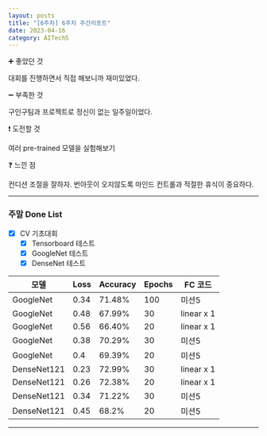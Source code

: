 ```yaml
---
layout: posts
title: "[6주차] 6주차 주간리포트"
date: 2023-04-16
category: AITech5
---
```


➕ 좋았던 것

대회를 진행하면서 직접 해보니까 재미있었다.

➖ 부족한 것

구인구팀과 프로젝트로 정신이 없는 일주일이었다.

❗ 도전할 것

여러 pre-trained 모델을 실험해보기

❓ 느낀 점

컨디션 조절을 잘하자. 번아웃이 오지않도록 마인드 컨트롤과 적절한 휴식이 중요하다.

---

### 주말 Done List

- [x]  CV 기초대회
    - [x]  Tensorboard 테스트
    - [x]  GoogleNet 테스트
    - [x]  DenseNet 테스트

| 모델 | Loss | Accuracy | Epochs | FC 코드 |
| --- | --- | --- | --- | --- |
| GoogleNet | 0.34 | 71.48% | 100 | 미션5 |
| GoogleNet | 0.48 | 67.99% | 30 | linear x 1 |
| GoogleNet | 0.56 | 66.40% | 20 | linear x 1 |
| GoogleNet | 0.38 | 70.29% | 30 | 미션5 |
| GoogleNet | 0.4 | 69.39% | 20 | 미션5 |
| DenseNet121 | 0.23 | 72.99% | 30 | linear x 1 |
| DenseNet121 | 0.26 | 72.38% | 20 | linear x 1 |
| DenseNet121 | 0.34 | 71.22% | 30 | 미션5 |
| DenseNet121 | 0.45 | 68.2% | 20 | 미션5 |

---
